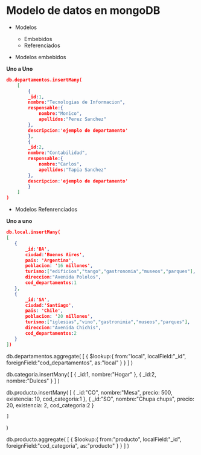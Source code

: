 
# Modelo de datos en mongoDB

- Modelos
  - Embebidos
  - Referenciados

- Modelos embebidos 

**Uno a Uno**
```json
db.departamentos.insertMany(
    [
        { 
        _id:1,
        nombre:"Tecnologias de Informacion",
        responsable:{
            nombre:"Monico",
            apellidos:"Perez Sanchez"
        },
        descripcion:'ejemplo de departamento'
        },
        {
        _id:2,
        nombre:"Contabilidad",
        responsable:{
            nombre:"Carlos",
            apellidos:"Tapia Sanchez"
        },
        descripcion:'ejemplo de departamento'
        }
    ]
)
```

- Modelos Refenrenciados

**Uno a uno**
 ``` json
db.local.insertMany(
[
    {
        _id:'BA',
        ciudad:'Buenos Aires',
        pais: 'Argentina',
        poblacion: '16 millones',
        turismo:["edificios","tango","gastronomia","museos","parques"],
        direccion:"Avenida Pololos",
        cod_departamentos:1
    },
    {
        _id:'SA',
        ciudad:'Santiago',
        pais: 'Chile',
        poblacion: '20 millones',
        turismo:["iglesias","vino","gastronimia","museos","parques"],
        direccion:"Avenida Chichis",
        cod_departamentos:2
    }
])
 ```


 db.departamentos.aggregate(
    [
        {
            $lookup:{
                from:"local",
                localField:"_id",
                foreignField:"cod_departamentos",
                as:"local"
            }
        }
    ]
 )



db.categoria.insertMany(
    [
        {
            _id:1,
            nombre:"Hogar"
        },
        {
            _id:2,
            nombre:"Dulces"
        }
    ]
)


db.producto.insertMany(
    [
        {
            _id:"CO",
            nombre:"Mesa",
            precio: 500,
            existencia: 10,
            cod_categoria:1
        },
         {
            _id:"SO",
            nombre:"Chupa chups",
            precio: 20,
            existencia: 2,
            cod_categoria:2
        }

    ]
)



 db.producto.aggregate(
    [
        {
            $lookup:{
                from:"producto",
                localField:"_id",
                foreignField:"cod_categoria",
                as:"producto"
            }
        }
    ]
 )